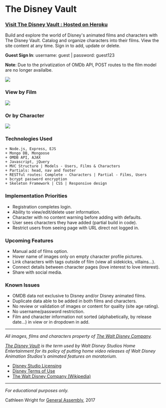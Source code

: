 # The Disney Vault

### [Visit The Disney Vault : Hosted on Heroku](https://thedisneyvault.herokuapp.com/)

Build and explore the world of Disney's animated films and characters with The Disney Vault.  Catalog and organize characters into their films.  View the site content at any time.  Sign in to add, update or delete.

**Guest Sign In**:  username: guest | password: guest123

**Note**: Due to the privatization of OMDb API, POST routes to the film model are no longer availalbe.  

![](http://i.imgur.com/vxnAs2v.png)

### View by Film
![](http://i.imgur.com/aUTgaSl.png)

### Or by Character
![](http://i.imgur.com/oBYeJ32.png)

### Technologies Used

```
+ Node.js, Express, EJS
+ Mongo DB, Mongoose
+ OMDB API, AJAX
+ Javascript, jQuery
+ MVC Structure | Models - Users, Films & Characters
+ Partials: head, nav and footer
+ RESTful routes: Complete - Characters | Partial - Films, Users
+ bcrypt password encryption
+ Skeleton Framework | CSS | Responsive design
```

### Implementation Priorities
+ Registration completes login.
+ Ability to view/edit/delete user information.
+ Character with no content warning before adding with defaults.
+ User sees characters they have added (partial build in code).
+ Restrict users from seeing page with URL direct not logged in.

### Upcoming Features
+ Manual add of films option.
+ Hover name of images only on empty character profile pictures.
+ Link characters with tags outside of film (view all sidekicks, villains...).
+ Connect details between character pages (love interest to love interest).
+ Share with social media.

### Known Issues
+ OMDB data not exclusive to Disney and/or Disney animated films.
+ Duplicate data able to be added in both films and characters.
+ No review or validation of images or content for quality (site age rating).
+ No username/password restriction.
+ Film and character information not sorted (alphabetically, by release date...) in view or in dropdown in add.

---

*All images, films and characters property of [The Walt Disney Company](https://thewaltdisneycompany.com/).*

*[The Disney Vault](https://en.wikipedia.org/wiki/Disney_Vault) is the term used by Walt Disney Studios Home Entertainment for its policy of putting home video releases of Walt Disney Animation Studios's animated features on moratorium.*

+ [Disney Studio Licensing](http://www.disneystudiolicensing.com/)
+ [Disney Terms of Use](https://disneytermsofuse.com/)
+ [The Walt Disney Company (Wikipedia)](https://en.wikipedia.org/wiki/The_Walt_Disney_Company)

---
*For educational purposes only.*  

Cathleen Wright for [General Assembly](https://generalassemb.ly/), 2017

